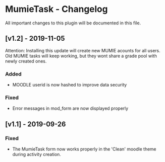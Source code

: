 # MumieTask - Changelog

All important changes to this plugin will be documented in this file.

## [v1.2] - 2019-11-05
Attention: Installing this update will create new MUMIE acounts for all users. Old MUMIE tasks will keep working, but they wont share a grade pool with newly created ones.
### Added
- MOODLE userid is now hashed to improve data security

### Fixed
- Error messages in mod_form are now displayed properly


## [v1.1] - 2019-09-26
### Fixed
- The MumieTask form now works properly in the 'Clean' moodle theme during activity creation.


